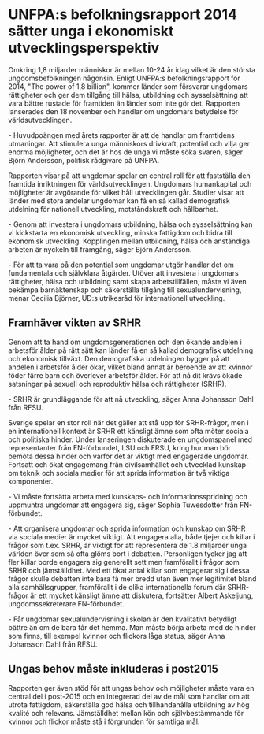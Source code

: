 # UNFPA:s befolkningsrapport 2014 sätter unga i ekonomiskt utvecklingsperspektiv

Omkring 1,8 miljarder människor är mellan 10\-24 år idag vilket är den största ungdomsbefolkningen någonsin. Enligt UNFPA:s befolkningsrapport för 2014, "The power of 1,8 billion", kommer länder som försvarar ungdomars rättigheter och ger dem tillgång till hälsa, utbildning och sysselsättning att vara bättre rustade för framtiden än länder som inte gör det. Rapporten lanserades den 18 november och handlar om ungdomars betydelse för världsutvecklingen.

\- Huvudpoängen med årets rapporter är att de handlar om framtidens utmaningar. Att stimulera unga människors drivkraft, potential och vilja ger enorma möjligheter, och det är hos de unga vi måste söka svaren, säger Björn Andersson, politisk rådgivare på UNFPA.

Rapporten visar på att ungdomar spelar en central roll för att fastställa den framtida inriktningen för världsutvecklingen. Ungdomars humankapital och möjligheter är avgörande för vilket håll utvecklingen går. Studier visar att länder med stora andelar ungdomar kan få en så kallad demografisk utdelning för nationell utveckling, motståndskraft och hållbarhet.

\- Genom att investera i ungdomars utbildning, hälsa och sysselsättning kan vi kickstarta en ekonomisk utveckling, minska fattigdom och bidra till ekonomisk utveckling. Kopplingen mellan utbildning, hälsa och anständiga arbeten är nyckeln till framgång, säger Björn Andersson.

\- För att ta vara på den potential som ungdomar utgör handlar det om fundamentala och självklara åtgärder. Utöver att investera i ungdomars rättigheter, hälsa och utbildning samt skapa arbetstillfällen, måste vi även bekämpa barnäktenskap och säkerställa tillgång till sexualundervisning, menar Cecilia Björner, UD:s utrikesråd för internationell utveckling.

## Framhäver vikten av SRHR

Genom att ta hand om ungdomsgenerationen och den ökande andelen i arbetsför ålder på rätt sätt kan länder få en så kallad demografisk utdelning och ekonomisk tillväxt. Den demografiska utdelningen bygger på att andelen i arbetsför ålder ökar, vilket bland annat är beroende av att kvinnor föder färre barn och överlever arbetsför ålder. För att nå dit krävs ökade satsningar på sexuell och reproduktiv hälsa och rättigheter (SRHR).

\- SRHR är grundläggande för att nå utveckling, säger Anna Johansson Dahl från RFSU.

Sverige spelar en stor roll när det gäller att stå upp för SRHR\-frågor, men i en internationell kontext är SRHR ett känsligt ämne som ofta möter sociala och politiska hinder. Under lanseringen diskuterade en ungdomspanel med representanter från FN\-förbundet, LSU och FRSU, kring hur man bör bemöta dessa hinder och varför det är viktigt med engagerade ungdomar.  Fortsatt och ökat engagemang från civilsamhället och utvecklad kunskap om teknik och sociala medier för att sprida information är två viktiga komponenter.

\- Vi måste fortsätta arbeta med kunskaps\- och informationsspridning och uppmuntra ungdomar att engagera sig, säger Sophia Tuwesdotter från FN\-förbundet.

\- Att organisera ungdomar och sprida information och kunskap om SRHR via sociala medier är mycket viktigt. Att engagera alla, både tjejer och killar i frågor som t.ex. SRHR, är viktigt för att representera de 1\.8 miljarder unga världen över som så ofta glöms bort i debatten. Personligen tycker jag att fler killar borde engagera sig generellt sett men framförallt i frågor som SRHR och jämställdhet. Med ett ökat antal killar som engagerar sig i dessa frågor skulle debatten inte bara få mer bredd utan även mer legitimitet bland alla samhällsgrupper, framförallt i de olika internationella forum där SRHR\-frågor är ett mycket känsligt ämne att diskutera, fortsätter Albert Askeljung, ungdomssekreterare FN\-förbundet.

\- Får ungdomar sexualundervisning i skolan är den kvalitativt betydligt bättre än om de bara får det hemma. Man måste börja arbeta med de hinder som finns, till exempel kvinnor och flickors låga status, säger Anna Johansson Dahl från RFSU.

## Ungas behov måste inkluderas i post2015

Rapporten ger även stöd för att ungas behov och möjligheter måste vara en central del i post\-2015 och en integrerad del av de mål som handlar om att utrota fattigdom, säkerställa god hälsa och tillhandahålla utbildning av hög kvalité och relevans. Jämställdhet mellan kön och självbestämmande för kvinnor och flickor måste stå i förgrunden för samtliga mål.
